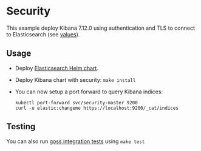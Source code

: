 # Security

This example deploy Kibana 7.12.0 using authentication and TLS to connect to
Elasticsearch (see [values][]).


## Usage

* Deploy [Elasticsearch Helm chart][].

* Deploy Kibana chart with security: `make install`

* You can now setup a port forward to query Kibana indices:

  ```
  kubectl port-forward svc/security-master 9200
  curl -u elastic:changeme https://localhost:9200/_cat/indices
  ```


## Testing

You can also run [goss integration tests][] using `make test`


[elasticsearch helm chart]: https://github.com/elastic/helm-charts/tree/7.12/elasticsearch/examples/security/
[goss integration tests]: https://github.com/elastic/helm-charts/tree/7.12/kibana/examples/security/test/goss.yaml
[values]: https://github.com/elastic/helm-charts/tree/7.12/kibana/examples/security/values.yaml

